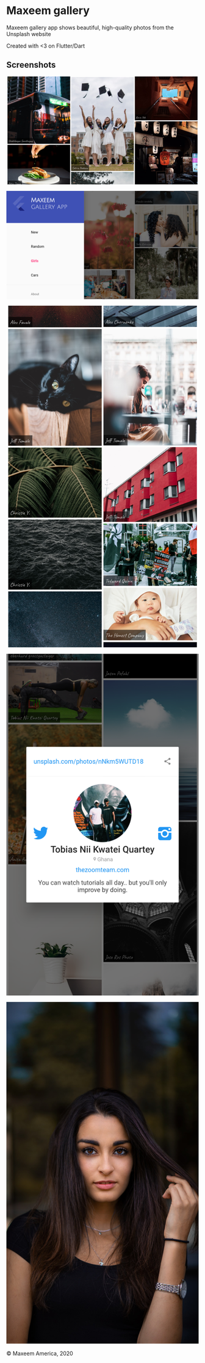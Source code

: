 # Maxeem gallery

Maxeem gallery app shows beautiful, high-quality photos from the Unsplash website

Created with <3 on Flutter/Dart

## Screenshots

![Screenshot1](screenshots/maxeem-gallery_screenshot-1.png)

![Screenshot2](screenshots/maxeem-gallery_screenshot-2.png)

![Screenshot3](screenshots/maxeem-gallery_screenshot-3.png)

![Screenshot4](screenshots/maxeem-gallery_screenshot-4.png)

![Screenshot5](screenshots/maxeem-gallery_screenshot-5.png)

© Maxeem America, 2020
